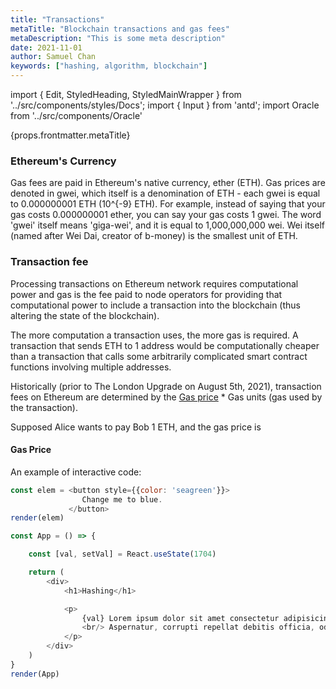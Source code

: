 ```yaml
---
title: "Transactions"
metaTitle: "Blockchain transactions and gas fees"
metaDescription: "This is some meta description"
date: 2021-11-01
author: Samuel Chan
keywords: ["hashing, algorithm, blockchain"]
---
```

import { Edit, StyledHeading, StyledMainWrapper } from '../src/components/styles/Docs';
import { Input } from 'antd';
import Oracle from '../src/components/Oracle'


<StyledHeading>{props.frontmatter.metaTitle}</StyledHeading>

### Ethereum's Currency

Gas fees are paid in Ethereum's native currency, ether (ETH). Gas prices are denoted in gwei, which itself is a denomination of ETH - each gwei is equal to 0.000000001 ETH (<span className="math-inline">10^{-9}</span> ETH). For example, instead of saying that your gas costs 0.000000001 ether, you can say your gas costs 1 gwei. The word 'gwei' itself means 'giga-wei', and it is equal to 1,000,000,000 wei. Wei itself (named after Wei Dai, creator of b-money) is the smallest unit of ETH.

### Transaction fee
Processing transactions on Ethereum network requires computational power and gas is the fee paid to node operators for providing that computational power to include a transaction into the blockchain (thus altering the state of the blockchain). 

The more computation a transaction uses, the more gas is required. A transaction that sends ETH to 1 address would be computationally cheaper than a transaction that calls some arbitrarily complicated smart contract functions involving multiple addresses.

Historically (prior to The London Upgrade on August 5th, 2021), transaction fees on Ethereum are determined by the [Gas price](https://etherscan.io/chart/gasprice) * Gas units (gas used by the transaction). 

Supposed Alice wants to pay Bob 1 ETH, and the gas price is 

<Oracle />

#### Gas Price


An example of interactive code:
```javascript react-live=true
const elem = <button style={{color: 'seagreen'}}>
                Change me to blue.
             </button>
render(elem)
```


```javascript react-live=true hide-code
const App = () => {

    const [val, setVal] = React.useState(1704)

    return (
        <div>
            <h1>Hashing</h1>

            <p>
                {val} Lorem ipsum dolor sit amet consectetur adipisicing elit. Commodi voluptas tenetur dignissimos 
                <br/> Aspernatur, corrupti repellat debitis officia, odit doloribus consequatur unde amet similique ipsum laborum eveniet, maxime saepe. Inventore aliquam consequatur perferendis iste veritatis mollitia veniam odit.
            </p>
        </div>
    )
}
render(App)
```